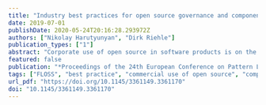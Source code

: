 ```yaml
---
title: "Industry best practices for open source governance and component reuse"
date: 2019-07-01
publishDate: 2020-05-24T20:16:28.293972Z
authors: ["Nikolay Harutyunyan", "Dirk Riehle"]
publication_types: ["1"]
abstract: "Corporate use of open source in software products is on the rise. While this brings a number of technological and business benefits to companies, it also comes with potential legal and financial risks caused by license non-compliance and ungoverned use of open source components. Companies address these threats with free/libre and open source software (FLOSS) governance - internal guidelines and processes for using open source components in products. An essential aspect of FLOSS governance is component reuse and component repository, which enable efficient governance for the previously used components by the company's developers. In our study, we aimed to identify the current industry best practices for FLOSS governance and component reuse. We conducted 15 expert interviews in companies with high governance maturity, analyzed these interviews and derived 19 best practices cast in the pattern format of context-problem-solution. The format was inspired by design patterns and enables higher applicability of our research results by practitioners. The 19 best practices form a handbook on FLOSS governance and component reuse that also includes workflows connecting the individual practices into process templates."
featured: false
publication: "*Proceedings of the 24th European Conference on Pattern Languages of Programs*"
tags: ["FLOSS", "best practice", "commercial use of open source", "component repository", "component reuse", "introduction of FLOSS in companies", "open source components", "open source governance", "open source software", "pattern", "pattern language"]
url_pdf: "https://doi.org/10.1145/3361149.3361170"
doi: "10.1145/3361149.3361170"
---
```


